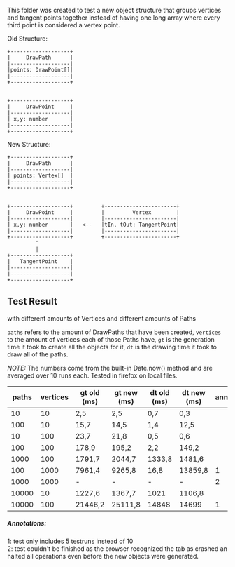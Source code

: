 This folder was created to test a new object structure that groups vertices and tangent points together instead of having one long array where every third point is considered a vertex point.

Old Structure:
```
+-------------------+
|     DrawPath      |
|-------------------|
|points: DrawPoint[]|
|-------------------|
+-------------------+


+-------------------+
|     DrawPoint     |
|-------------------|
| x,y: number       |
|-------------------|
+-------------------+

```

New Structure:
```
+-------------------+
|     DrawPath      |
|-------------------|
| points: Vertex[]  |
|-------------------|
+-------------------+


+-------------------+         +-----------------------+
|     DrawPoint     |         |         Vertex        |
|-------------------|         |-----------------------|
| x,y: number       |   <--   |tIn, tOut: TangentPoint|
|-------------------|         |-----------------------|
+-------------------+         +-----------------------+
         ^
         |
+-------------------+
|   TangentPoint    |
|-------------------|
|-------------------|
+-------------------+
```

## Test Result
with different amounts of Vertices and different amounts of Paths

`paths` refers to the amount of DrawPaths that have been created, `vertices` to the amount of vertices each of those Paths have, `gt` is the generation time it took to create all the objects for it, `dt` is the drawing time it took to draw all of the paths.

_NOTE:_ The numbers come from the built-in Date.now() method and are averaged over 10 runs each. Tested in firefox on local files.



| paths | vertices | gt old (ms) | gt new (ms) | dt old (ms) | dt new (ms) | annotation |
|-------|----------|-------------|-------------|-------------|-------------|------------|
| 10    | 10       | 2,5         | 2,5         | 0,7         | 0,3         |            |
| 100   | 10       | 15,7        | 14,5        | 1,4         | 12,5        |            |
| 10    | 100      | 23,7        | 21,8        | 0,5         | 0,6         |            |
| 100   | 100      | 178,9       | 195,2       | 2,2         | 149,2       |            |
| 1000  | 100      | 1791,7      | 2044,7      | 1333,8      | 1481,6      |            |
| 100   | 1000     | 7961,4      | 9265,8      | 16,8        | 13859,8     | 1          |
| 1000  | 1000     | -           | -           | -           | -           | 2          |
| 10000 | 10       | 1227,6      | 1367,7      | 1021        | 1106,8      |            |
| 10000 | 100      | 21446,2     | 25111,8     | 14848       | 14699       | 1          |

##### Annotations:  
1: test only includes 5 testruns instead of 10  
2: test couldn't be finished as the browser recognized the tab as crashed an halted all operations even before the new objects were generated.
